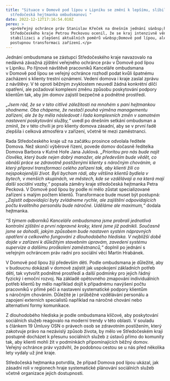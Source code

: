 ```yaml
---
title: "Situace v Domově pod lípou v Lipníku se změní k lepšímu, slíbila dnes
  středočeská hejtmanka ombudsmanovi "
date: 2022-12-12T17:16:54.010Z
perex: >
  <p>Veřejný ochránce práv Stanislav Křeček na dnešním jednání s&nbsp;hejtmankou
  Středočeského kraje Petrou Peckovou ocenil, že se kraj intenzivně věnuje nejen
  stabilizaci a zlepšení aktuálních poměrů v&nbsp;Domově pod lípou, ale plánuje
  postupnou transformaci zařízení.</p>
---
```

<p>Jednání ombudsmana se zástupci&nbsp;Středočeského kraje navazovalo na nedávná závažná zjištění veřejného ochránce práv v&nbsp;Domově pod lípou v&nbsp;Lipníku. Po říjnové návštěvě pracovníků Kanceláře ombudsmana v&nbsp;Domově pod lípou se veřejný ochránce rozhodl podat kvůli špatnému zacházení s klienty trestní oznámení. Vedení domova i kraje zaslal zprávu z&nbsp;návštěvy. V&nbsp;té oproti běžným zvyklostem neuvedl žádná konkrétní dílčí opatření, ale požadoval komplexní změnu způsobu poskytování podpory klientům tak, aby jim domov zajistil bezpečné a podnětné prostředí.</p>

<p><em>&bdquo;Jsem rád, že se v&nbsp;této citlivé záležitosti na mnohém s&nbsp;paní hejtmankou shodneme. Oba chápeme, že nestačí pouhá výměna managementu zařízení, ale že by měla následovat i řada komplexních změn v&nbsp;samotném nastavení poskytování služby,&ldquo; </em>uvedl po dnešním setkání ombudsman a zmínil, že v&nbsp;této chvíli je pro klienty domova zásadní, aby se v&nbsp;první řadě zlepšila i celková atmosféra v&nbsp;zařízení, včetně té mezi zaměstnanci.</p>

<p>Rada Středočeského kraje už na začátku prosince odvolala ředitele Domova. Než skončí výběrové řízení, povede domov dočasně ředitelka Domova Barbora v Kutné Hoře Jana Juklová. <em>&bdquo;Prioritou pro nás bude najít člověka, který bude nejen dobrý manažer, ale především bude vědět, co obnáší práce se zdravotně postiženými klienty s náročným chováním, a který připraví transformaci celého zařízení tak, aby klienti žili co nejspokojenější život. Byli bychom rádi, aby většina klientů bydlela v bytech, v menších skupinách, ve městech, kde se vzdělávají a na která mají další sociální vazby,&ldquo;</em> popsala záměry kraje středočeská hejtmanka Petra Pecková. V Domově pod lípou by podle ní mělo zůstat specializované zařízení s malým počtem klientů. Transformace bude muset být postupná:&nbsp;&nbsp; <em>&bdquo;Zajistit odpovídající byty zvládneme rychle, ale zajištění odpovídajících počtu kvalitního personálu bude náročné. Uděláme ale maximum,&ldquo;</em> dodala hejtmanka.</p>

<p><em>&ldquo;S týmem odborníků Kanceláře ombudsmana jsme probrali jednotlivá kontrolní zjištění a první nápravné kroky, které jsme již podnikli. Současně jsme se dohodli, jakým způsobem bude nastaven systém nápravných opatření a celkového fungování z dlouhodobého hlediska. V nejbližší době dojde v zařízení k důležitým stavebním úpravám, zavedení systému supervize a dalšímu proškolení zaměstnanců,&ldquo;</em> doplnil po jednání s veřejným ochráncem práv radní pro sociální věci Martin Hrabánek.</p>

<p>V&nbsp;Domově pod lípou žijí především děti. Podle ombudsmana je důležité, aby v&nbsp;budoucnu dokázali v domově zajistit jak uspokojení základních potřeb dětí, tak vytvořit podnětné prostředí a další podmínky pro jejich řádný fyzický i emoční rozvoj. Na základě opětovného zmapování individuálních potřeb klientů by mělo například dojít k případnému navýšení počtu pracovníků v&nbsp;přímé péči a nastavení systematické podpory klientům s&nbsp;náročným chováním. Důležité je i průběžné vzdělávání personálu a zapojení externích specialistů například na náročné chování nebo alternativní formy komunikace.&nbsp;&nbsp;</p>

<p>Z&nbsp;dlouhodobého hlediska je podle ombudsmana klíčové, aby poskytování sociálních služeb reagovalo na moderní trendy v&nbsp;této oblasti. V&nbsp;souladu s&nbsp;článkem 19 Úmluvy OSN o právech osob se zdravotním postižením, který zakotvuje právo na nezávislý způsob života, by mělo ve Středočeském kraji postupně docházet k&nbsp;přesunu sociálních služeb z&nbsp;ústavů přímo do komunity tak, aby klienti mohli žít v podmínkách připomínajících běžný domov. Veřejný ochránce práv vyzdvihl, že podobnou cestou se u nás před několika lety vydaly už jiné kraje.</p>

<p>Středočeská hejtmanka potvrdila, že případ Domova pod lípou ukázal, jak zásadní roli v&nbsp;regionech hraje systematické plánování sociálních služeb včetně organizace jejich dostupnosti.</p>
